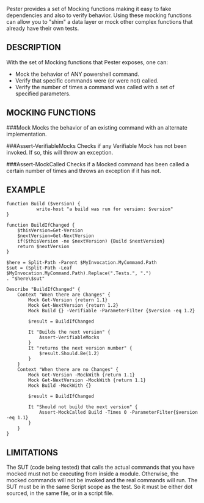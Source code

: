 Pester provides a set of Mocking functions making it easy to fake dependencies 
and also to verify behavior. Using these mocking functions can allow you to 
"shim" a data layer or mock other complex functions that already have their 
own tests.

DESCRIPTION
------------
With the set of Mocking functions that Pester exposes, one can:

* Mock the behavior of ANY powershell command.
* Verify that specific commands were (or were not) called.
* Verify the number of times a command was called with a set of specified parameters.

MOCKING FUNCTIONS
-------------------
###Mock
Mocks the behavior of an existing command with an alternate implementation.

###Assert-VerifiableMocks
Checks if any Verifiable Mock has not been invoked. If so, this will throw an exception.

###Assert-MockCalled
Checks if a Mocked command has been called a certain number of times and throws an exception if it has not.

EXAMPLE
--------

	function Build ($version) {
               write-host "a build was run for version: $version"
	}

	function BuildIfChanged {
		$thisVersion=Get-Version
		$nextVersion=Get-NextVersion
		if($thisVersion -ne $nextVersion) {Build $nextVersion}
		return $nextVersion
	}

    $here = Split-Path -Parent $MyInvocation.MyCommand.Path
    $sut = (Split-Path -Leaf $MyInvocation.MyCommand.Path).Replace(".Tests.", ".")
    . "$here\$sut"

    Describe "BuildIfChanged" {
    	Context "Wnen there are Changes" {
    		Mock Get-Version {return 1.1}
    		Mock Get-NextVersion {return 1.2}
    		Mock Build {} -Verifiable -ParameterFilter {$version -eq 1.2}

    		$result = BuildIfChanged

	        It "Builds the next version" {
	            Assert-VerifiableMocks
	        }
	        It "returns the next version number" {
	            $result.Should.Be(1.2)
	        }
        }
    	Context "When there are no Changes" {
    		Mock Get-Version -MockWith {return 1.1}
    		Mock Get-NextVersion -MockWith {return 1.1}
    		Mock Build -MockWith {}

    		$result = BuildIfChanged

	        It "Should not build the next version" {
	            Assert-MockCalled Build -Times 0 -ParameterFilter{$version -eq 1.1}
	        }
        }
    }

LIMITATIONS
------------
The SUT (code being tested) that calls the actual commands that you have 
mocked must not be executing from inside a module. Otherwise, the mocked 
commands will not be invoked and the real commands will run. The SUT must 
be in the same Script scope as the test. So it must be either dot sourced, 
in the same file, or in a script file.


